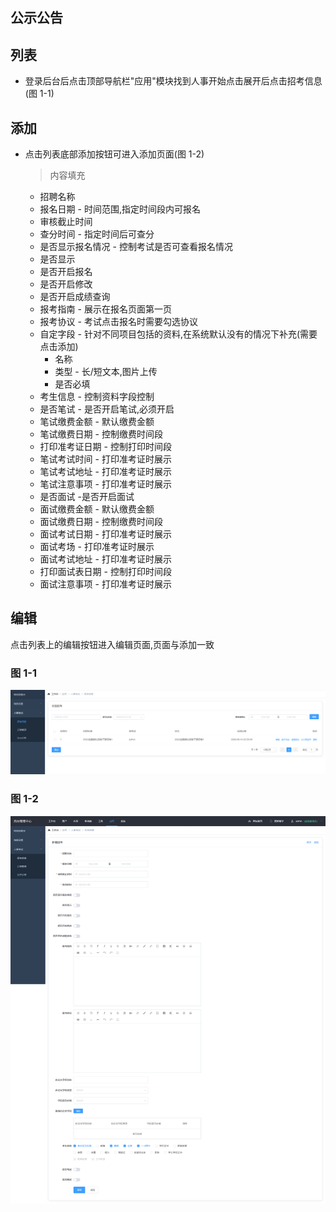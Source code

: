 ## 公示公告 <!-- {docsify-ignore} -->

## 列表

- 登录后台后点击顶部导航栏"应用"模块找到人事开始点击展开后点击招考信息(图 1-1)

## 添加

- 点击列表底部添加按钮可进入添加页面(图 1-2)

  > 内容填充

  - 招聘名称
  - 报名日期 - 时间范围,指定时间段内可报名
  - 审核截止时间
  - 查分时间 - 指定时间后可查分
  - 是否显示报名情况 - 控制考试是否可查看报名情况
  - 是否显示
  - 是否开启报名
  - 是否开启修改
  - 是否开启成绩查询
  - 报考指南 - 展示在报名页面第一页
  - 报考协议 - 考试点击报名时需要勾选协议
  - 自定字段 - 针对不同项目包括的资料,在系统默认没有的情况下补充(需要点击添加)
    - 名称
    - 类型 - 长/短文本,图片上传
    - 是否必填
  - 考生信息 - 控制资料字段控制
  - 是否笔试 - 是否开启笔试,必须开启
  - 笔试缴费金额 - 默认缴费金额
  - 笔试缴费日期 - 控制缴费时间段
  - 打印准考证日期 - 控制打印时间段
  - 笔试考试时间 - 打印准考证时展示
  - 笔试考试地址 - 打印准考证时展示
  - 笔试注意事项 - 打印准考证时展示
  - 是否面试 -是否开启面试
  - 面试缴费金额 - 默认缴费金额
  - 面试缴费日期 - 控制缴费时间段
  - 面试考试日期 - 打印准考证时展示
  - 面试考场 - 打印准考证时展示
  - 面试考试地址 - 打印准考证时展示
  - 打印面试表日期 - 控制打印时间段
  - 面试注意事项 - 打印准考证时展示

## 编辑

点击列表上的编辑按钮进入编辑页面,页面与添加一致


### 图 1-1<!-- {docsify-ignore} -->

![1-1](../../img/exam/3.png)



### 图 1-2<!-- {docsify-ignore} -->

![1-1](../../img/exam/4.png)